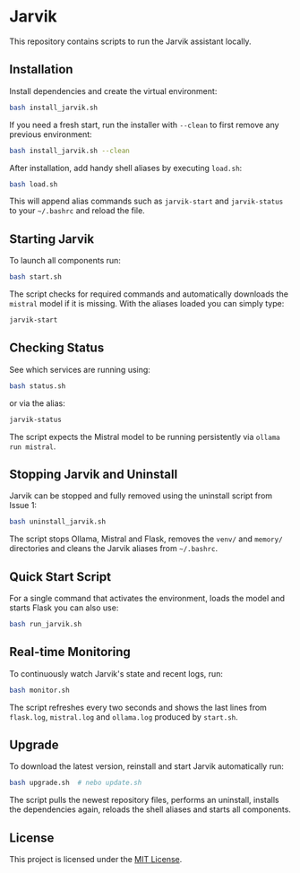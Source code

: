 # Jarvik

This repository contains scripts to run the Jarvik assistant locally.

## Installation

Install dependencies and create the virtual environment:

```bash
bash install_jarvik.sh
```

If you need a fresh start, run the installer with `--clean` to first remove
any previous environment:

```bash
bash install_jarvik.sh --clean
```

After installation, add handy shell aliases by executing `load.sh`:

```bash
bash load.sh
```

This will append alias commands such as `jarvik-start` and `jarvik-status`
to your `~/.bashrc` and reload the file.

## Starting Jarvik

To launch all components run:

```bash
bash start.sh
```

The script checks for required commands and automatically downloads the
`mistral` model if it is missing. With the aliases loaded you can simply type:

```bash
jarvik-start
```

## Checking Status

See which services are running using:

```bash
bash status.sh
```

or via the alias:

```bash
jarvik-status
```
The script expects the Mistral model to be running persistently via
`ollama run mistral`.

## Stopping Jarvik and Uninstall

Jarvik can be stopped and fully removed using the uninstall script from
Issue 1:

```bash
bash uninstall_jarvik.sh
```

The script stops Ollama, Mistral and Flask, removes the `venv/` and
`memory/` directories and cleans the Jarvik aliases from `~/.bashrc`.

## Quick Start Script

For a single command that activates the environment, loads the model and
starts Flask you can also use:

```bash
bash run_jarvik.sh
```

## Real-time Monitoring

To continuously watch Jarvik's state and recent logs, run:

```bash
bash monitor.sh
```

The script refreshes every two seconds and shows the last lines from
`flask.log`, `mistral.log` and `ollama.log` produced by `start.sh`.

## Upgrade

To download the latest version, reinstall and start Jarvik automatically run:

```bash
bash upgrade.sh  # nebo update.sh
```

The script pulls the newest repository files, performs an uninstall, installs the dependencies again, reloads the shell aliases and starts all components.

## License

This project is licensed under the [MIT License](LICENSE).


